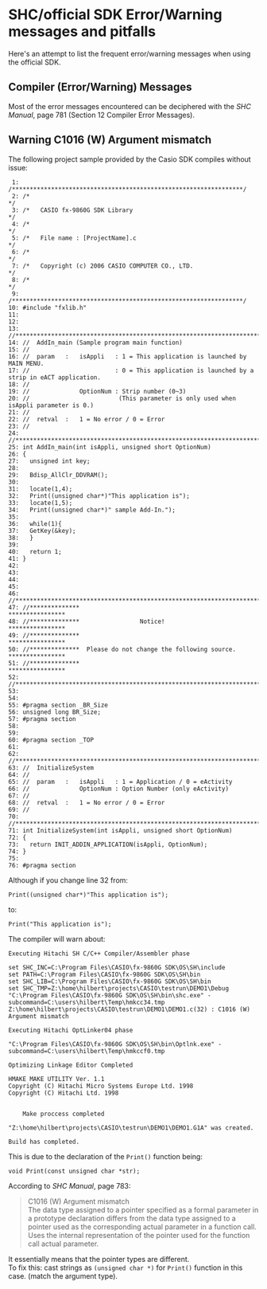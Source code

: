 # SHC/official SDK Error/Warning messages and pitfalls

Here's an attempt to list the frequent error/warning messages when
using the official SDK.

## Compiler (Error/Warning) Messages
Most of the error messages encountered can be deciphered with the *SHC Manual*,
page 781 (Section 12 Compiler Error Messages).

## Warning C1016 (W) Argument mismatch

The following project sample provided by the Casio SDK compiles without issue:

```
 1: /*****************************************************************/
 2: /*                                                               */
 3: /*   CASIO fx-9860G SDK Library                                  */
 4: /*                                                               */
 5: /*   File name : [ProjectName].c                                 */
 6: /*                                                               */
 7: /*   Copyright (c) 2006 CASIO COMPUTER CO., LTD.                 */
 8: /*                                                               */
 9: /*****************************************************************/
10: #include "fxlib.h"
11:
12:
13: //****************************************************************************
14: //  AddIn_main (Sample program main function)
15: //
16: //  param   :   isAppli   : 1 = This application is launched by MAIN MENU.
17: //                        : 0 = This application is launched by a strip in eACT application.
18: //
19: //              OptionNum : Strip number (0~3)
20: //                         (This parameter is only used when isAppli parameter is 0.)
21: //
22: //  retval  :   1 = No error / 0 = Error
23: //
24: //****************************************************************************
25: int AddIn_main(int isAppli, unsigned short OptionNum)
26: {
27:   unsigned int key;
28:
29:   Bdisp_AllClr_DDVRAM();
30:
31:   locate(1,4);
32:   Print((unsigned char*)"This application is");
33:   locate(1,5);
34:   Print((unsigned char*)" sample Add-In.");
35:
36:   while(1){
37:   GetKey(&key);
38:   }
39:
40:   return 1;
41: }
42:
43:
44:
45:
46: //****************************************************************************
47: //**************                                              ****************
48: //**************                 Notice!                      ****************
49: //**************                                              ****************
50: //**************  Please do not change the following source.  ****************
51: //**************                                              ****************
52: //****************************************************************************
53:
54:
55: #pragma section _BR_Size
56: unsigned long BR_Size;
57: #pragma section
58:
59:
60: #pragma section _TOP
61:
62: //****************************************************************************
63: //  InitializeSystem
64: //
65: //  param   :   isAppli   : 1 = Application / 0 = eActivity
66: //              OptionNum : Option Number (only eActivity)
67: //
68: //  retval  :   1 = No error / 0 = Error
69: //
70: //****************************************************************************
71: int InitializeSystem(int isAppli, unsigned short OptionNum)
72: {
73:   return INIT_ADDIN_APPLICATION(isAppli, OptionNum);
74: }
75:
76: #pragma section
```

Although if you change line 32 from:  
```
Print((unsigned char*)"This application is");
```
to:
```  
Print("This application is");
```

The compiler will warn about:
```
Executing Hitachi SH C/C++ Compiler/Assembler phase

set SHC_INC=C:\Program Files\CASIO\fx-9860G SDK\OS\SH\include
set PATH=C:\Program Files\CASIO\fx-9860G SDK\OS\SH\bin
set SHC_LIB=C:\Program Files\CASIO\fx-9860G SDK\OS\SH\bin
set SHC_TMP=Z:\home\hilbert\projects\CASIO\testrun\DEMO1\Debug
"C:\Program Files\CASIO\fx-9860G SDK\OS\SH\bin\shc.exe" -subcommand=C:\users\hilbert\Temp\hmkcc34.tmp
Z:\home\hilbert\projects\CASIO\testrun\DEMO1\DEMO1.c(32) : C1016 (W) Argument mismatch

Executing Hitachi OptLinker04 phase

"C:\Program Files\CASIO\fx-9860G SDK\OS\SH\bin\Optlnk.exe" -subcommand=C:\users\hilbert\Temp\hmkccf0.tmp

Optimizing Linkage Editor Completed

HMAKE MAKE UTILITY Ver. 1.1
Copyright (C) Hitachi Micro Systems Europe Ltd. 1998
Copyright (C) Hitachi Ltd. 1998


	Make proccess completed

"Z:\home\hilbert\projects\CASIO\testrun\DEMO1\DEMO1.G1A" was created.

Build has completed.
```

This is due to the declaration of the `Print()` function being:
```
void Print(const unsigned char *str);
```

According to *SHC Manual*, page 783:
> C1016 (W) Argument mismatch  
The data type assigned to a pointer specified as a formal parameter in a prototype declaration
differs from the data type assigned to a pointer used as the corresponding actual parameter in a
function call. Uses the internal representation of the pointer used for the function call actual
parameter.

It essentially means that the pointer types are different.  
To fix this: cast strings as `(unsigned char *)` for `Print()` function in this case.
(match the argument type).
